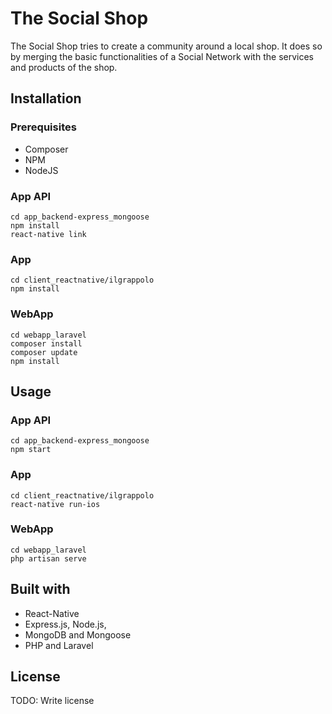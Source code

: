 # The Social Shop
The Social Shop tries to create a community around a local shop. It does so by merging the basic functionalities of a Social Network with the services and products of the shop. 

## Installation
### Prerequisites
- Composer
- NPM
- NodeJS

### App API
```
cd app_backend-express_mongoose
npm install
react-native link
```
### App 
```
cd client_reactnative/ilgrappolo
npm install
```
### WebApp 
```
cd webapp_laravel
composer install
composer update
npm install
```

## Usage
### App API
```
cd app_backend-express_mongoose
npm start
```
### App 
```
cd client_reactnative/ilgrappolo
react-native run-ios
```
### WebApp 
```
cd webapp_laravel
php artisan serve
```

## Built with
- React-Native
- Express.js, Node.js, 
- MongoDB and Mongoose 
- PHP and Laravel 

## License
TODO: Write license


